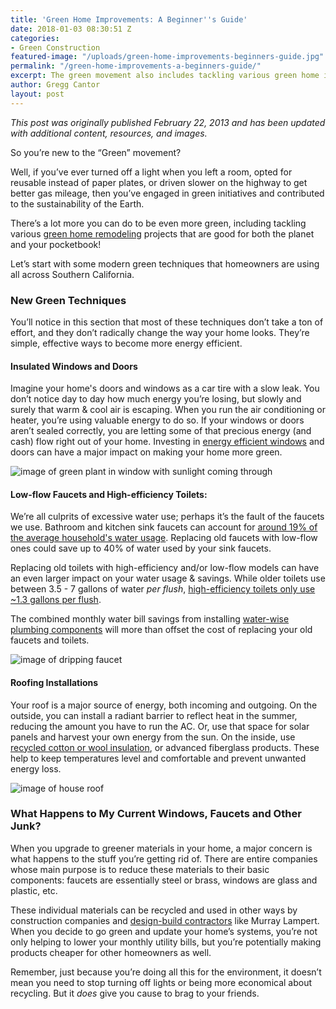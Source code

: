 ```yaml
---
title: 'Green Home Improvements: A Beginner''s Guide'
date: 2018-01-03 08:30:51 Z
categories:
- Green Construction
featured-image: "/uploads/green-home-improvements-beginners-guide.jpg"
permalink: "/green-home-improvements-a-beginners-guide/"
excerpt: The green movement also includes tackling various green home improvement projects to increase the efficiency and environmental impact of your home.
author: Gregg Cantor
layout: post
---
```


_This post was originally published February 22, 2013 and has been updated with additional content, resources, and images._

So you’re new to the “Green” movement?

Well, if you’ve ever turned off a light when you left a room, opted for reusable instead of paper plates, or driven slower on the highway to get better gas mileage, then you’ve engaged in green initiatives and contributed to the sustainability of the Earth.

There’s a lot more you can do to be even more green, including tackling various [green home remodeling](/san-diego-green-home-construction) projects that are good for both the planet and your pocketbook!

Let’s start with some modern green techniques that homeowners are using all across Southern California.

### New Green Techniques

You’ll notice in this section that most of these techniques don’t take a ton of effort, and they don’t radically change the way your home looks. They’re simple, effective ways to become more energy efficient.

#### Insulated Windows and Doors

Imagine your home's doors and windows as a car tire with a slow leak. You don’t notice day to day how much energy you’re losing, but slowly and surely that warm & cool air is escaping. When you run the air conditioning or heater, you’re using valuable energy to do so. If your windows or doors aren’t sealed correctly, you are letting some of that precious energy (and cash) flow right out of your home. Investing in [energy efficient windows](/understanding-energy-efficient-windows/) and doors can have a major impact on making your home more green.

![image of green plant in window with sunlight coming through](https://images.unsplash.com/photo-1465577512280-1c2d41a79862?auto=format&fit=crop&w=1460&q=80 "Insulated Windows for Green Construction")

#### Low-flow Faucets and High-efficiency Toilets:

We’re all culprits of excessive water use; perhaps it’s the fault of the faucets we use. Bathroom and kitchen sink faucets can account for [around 19% of the average household's water usage](http://www.conserveh2o.org/faucet-water-use). Replacing old faucets with low-flow ones could save up to 40% of water used by your sink faucets.

Replacing old toilets with high-efficiency and/or low-flow models can have an even larger impact on your water usage & savings. While older toilets use between 3.5 - 7 gallons of water _per flush_, [high-efficiency toilets only use ~1.3 gallons per flush](http://www.conserveh2o.org/toilet-water-use).

The combined monthly water bill savings from installing [water-wise plumbing components](/why-you-should-choose-plumbing-components-water-wisely/) will more than offset the cost of replacing your old faucets and toilets.

![image of dripping faucet](https://images.unsplash.com/photo-1495647688236-ed6ef40cb28b?auto=format&fit=crop&w=1051&q=80 "Replace Leaky Faucets with Low-flow Alternatives")

#### Roofing Installations

Your roof is a major source of energy, both incoming and outgoing. On the outside, you can install a radiant barrier to reflect heat in the summer, reducing the amount you have to run the AC. Or, use that space for solar panels and harvest your own energy from the sun. On the inside, use [recycled cotton or wool insulation](/natural-wool-or-recycled-cotton-which-insulation-is-better-for-your-home/), or advanced fiberglass products. These help to keep temperatures level and comfortable and prevent unwanted energy loss.

![image of house roof](https://images.unsplash.com/photo-1503594384566-461fe158e797?auto=format&fit=crop&w=1534&q=80 "Energy Efficient Roofing")

### What Happens to My Current Windows, Faucets and Other Junk?

When you upgrade to greener materials in your home, a major concern is what happens to the stuff you’re getting rid of. There are entire companies whose main purpose is to reduce these materials to their basic components: faucets are essentially steel or brass, windows are glass and plastic, etc.

These individual materials can be recycled and used in other ways by construction companies and [design-build contractors](/san-diego-design-build-contractors) like Murray Lampert. When you decide to go green and update your home’s systems, you’re not only helping to lower your monthly utility bills, but you’re potentially making products cheaper for other homeowners as well.

Remember, just because you’re doing all this for the environment, it doesn’t mean you need to stop turning off lights or being more economical about recycling. But it _does_ give you cause to brag to your friends.
